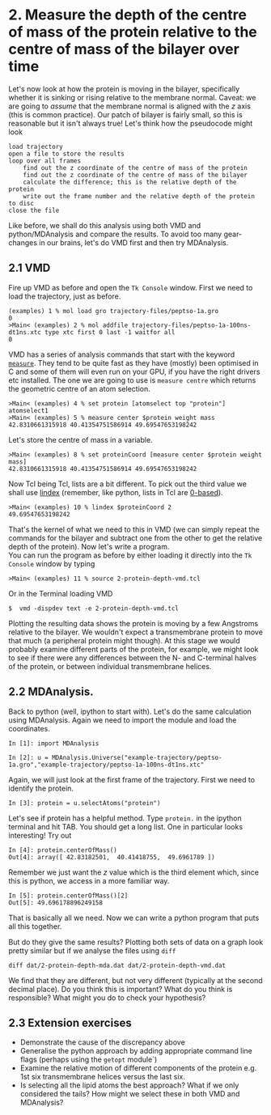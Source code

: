 # 2. Measure the depth of the centre of mass of the protein relative to the centre of mass of the bilayer over time

Let's now look at how the protein is moving in the bilayer, specifically whether it is sinking or rising relative to the membrane normal. Caveat: we are going to *assume* that the membrane normal is aligned with the *z* axis (this is common practice). Our patch of bilayer is fairly small, so this is reasonable but it isn't always true! Let's think how the pseudocode might look

    load trajectory
    open a file to store the results
    loop over all frames
        find out the z coordinate of the centre of mass of the protein
        find out the z coordinate of the centre of mass of the bilayer
        calculate the difference; this is the relative depth of the protein
        write out the frame number and the relative depth of the protein to disc
    close the file

Like before, we shall do this analysis using both VMD and python/MDAnalysis and compare the results. To avoid too many gear-changes in our brains, let's do VMD first and then try MDAnalysis. 

## 2.1 VMD 

Fire up VMD as before and open the `Tk Console` window. First we need to load the trajectory, just as before.

	(examples) 1 % mol load gro trajectory-files/peptso-1a.gro	0	>Main< (examples) 2 % mol addfile trajectory-files/peptso-1a-100ns-dt1ns.xtc type xtc first 0 last -1 waitfor all	0

VMD has a series of analysis commands that start with the keyword [`measure`](http://www.ks.uiuc.edu/Research/vmd/current/ug/node136.html). They tend to be quite fast as they have (mostly) been optimised in C and some of them will even run on your GPU, if you have the right drivers etc installed. The one we are going to use is `measure centre` which returns the geometric centre of an atom selection.

	>Main< (examples) 4 % set protein [atomselect top "protein"]	atomselect1 	>Main< (examples) 5 % measure center $protein weight mass	42.8310661315918 40.41354751586914 49.69547653198242

Let's store the centre of mass in a variable.

	>Main< (examples) 8 % set proteinCoord [measure center $protein weight mass]	42.8310661315918 40.41354751586914 49.69547653198242

Now Tcl being Tcl, lists are a bit different. To pick out the third value we shall use [lindex](http://www.tcl.tk/man/tcl8.4/TclCmd/lindex.htm) (remember, like python, lists in Tcl are [0-based](http://www.xkcd.com/163/)).

	>Main< (examples) 10 % lindex $proteinCoord 2	49.69547653198242

That's the kernel of what we need to this in VMD (we can simply repeat the commands for the bilayer and subtract one from the other to get the relative depth of the protein). Now let's write a program. 	
You can run the program as before by either loading it directly into the `Tk Console` window by typing

	>Main< (examples) 11 % source 2-protein-depth-vmd.tcl
	
Or in the Terminal loading VMD

	$  vmd -dispdev text -e 2-protein-depth-vmd.tcl 
	
Plotting the resulting data shows the protein is moving by a few Angstroms relative to the bilayer. We wouldn't expect a transmembrane protein to move that much (a peripheral protein might though). At this stage we would probably examine different parts of the protein, for example, we might look to see if there were any differences between the N- and C-terminal halves of the protein, or between individual transmembrane helices.

## 2.2 MDAnalysis.

Back to python (well, ipython to start with). Let's do the same calculation using MDAnalysis. Again we need to import the module and load the coordinates.

	In [1]: import MDAnalysis

	In [2]: u = MDAnalysis.Universe("example-trajectory/peptso-1a.gro","example-trajectory/peptso-1a-100ns-dt1ns.xtc"

Again, we will just look at the first frame of the trajectory. First we need to identify the protein.

	In [3]: protein = u.selectAtoms("protein")

Let's see if protein has a helpful method. Type `protein.` in the ipython terminal and hit TAB. You should get a long list. One in particular looks interesting! Try out

	In [4]: protein.centerOfMass()
	Out[4]: array([ 42.83182501,  40.41418755,  49.6961789 ])

Remember we just want the *z* value which is the third element which, since this is python, we access in a more familiar way.

	In [5]: protein.centerOfMass()[2]
	Out[5]: 49.696178896249158

That is basically all we need. Now we can write a python program that puts all this together.

But do they give the same results? Plotting both sets of data on a graph look pretty similar but if we analyse the files using `diff`

	diff dat/2-protein-depth-mda.dat dat/2-protein-depth-vmd.dat
	
We find that they are different, but not very different (typically at the second decimal place). Do you think this is important? What do you think is responsible? What might you do to check your hypothesis?

## 2.3 Extension exercises

- Demonstrate the cause of the discrepancy above
- Generalise the python approach by adding appropriate command line flags (perhaps using the `getopt` module`)
- Examine the relative motion of different components of the protein e.g. 1st six transmembrane helices versus the last six.
- Is selecting all the lipid atoms the best approach? What if we only considered the tails? How might we select these in both VMD and MDAnalysis?